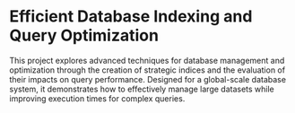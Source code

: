 # Efficient Database Indexing and Query Optimization
This project explores advanced techniques for database management and optimization 
through the creation of strategic indices and the evaluation of their impacts on query performance.
Designed for a global-scale database system, it demonstrates how to effectively manage large datasets
while improving execution times for complex queries.

